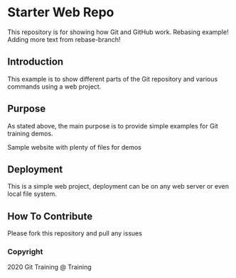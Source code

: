# Starter Web Repo

This repository is for showing how Git and GitHub work. Rebasing example! Adding more text from rebase-branch!

## Introduction

This example is to show different parts of the Git repository and various commands using a web project.

## Purpose

As stated above, the main purpose is to provide simple examples for Git training demos.

Sample website with plenty of files for demos

## Deployment

This is a simple web project, deployment can be on any web server or even local file system.

## How To Contribute

Please fork this repository and pull any issues

### Copyright

2020 Git Training @ Training
